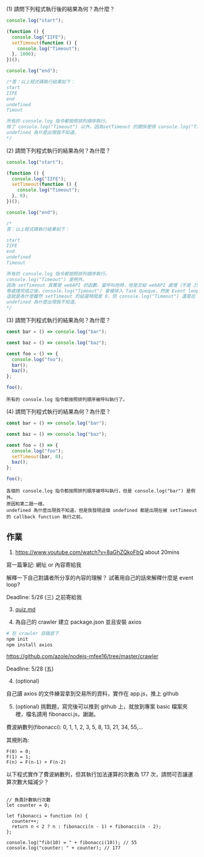 (1) 請問下列程式執行後的結果為何？為什麼？

```js
console.log("start");

(function () {
  console.log("IIFE");
  setTimeout(function () {
    console.log("Timeout");
  }, 1000);
})();

console.log("end");
```

```js
/*答：以上程式碼執行結果如下：
start
IIFE
end
undefined
Timout

所有的 console.log 指令都按照排列順序執行。
除了 console.log("Timeout") 以外，因為setTimeout 的關係使得 console.log("Timeout") 至少延遲一秒後才執行。
undefined 為什麼出現我不知道。
*/
```

(2) 請問下列程式執行的結果為何？為什麼？

```js
console.log("start");

(function () {
  console.log("IIFE");
  setTimeout(function () {
    console.log("Timeout");
  }, 0);
})();

console.log("end");
```

```js
/* 
答：以上程式碼執行結果如下：

start
IIFE
end
undefined
Timeout

所有的 console.log 指令都按照排列順序執行。
console.log("Timeout") 是例外。 
因為 setTimeout 其實是 webAPI 的函數，當呼叫他時，他是交給 webAPI 處理（不是 JS 的 callstack）。 
等處理完成之後，console.log("Timeout") 會被排入 Task Queque，然後 Event loop 查看 Call Stack 是空的，才會將 console.log("Timeout") 排入 Call Stack 執行。 
這就是為什麼雖然 setTimeout 的延遲時間是 0，但 console.log("Timeout") 還是在 console.log("end") 之後執行。
undefined 為什麼出現我不知道。
*/
```

(3) 請問下列程式執行的結果為何？為什麼？

```js
const bar = () => console.log("bar");

const baz = () => console.log("baz");

const foo = () => {
  console.log("foo");
  bar();
  baz();
};

foo();
```

```
所有的 console.log 指令都按照排列順序被呼叫執行了。
```

(4) 請問下列程式執行的結果為何？為什麼？

```js
const bar = () => console.log("bar");

const baz = () => console.log("baz");

const foo = () => {
  console.log("foo");
  setTimeout(bar, 0);
  baz();
};

foo();
```

```
各個的 console.log 指令都按照排列順序被呼叫執行，但是 console.log("bar") 是例外。
原因和第二題一樣。
undefined 為什麼出現我不知道，但是我發現這個 undefined 都是出現在被 setTimeout 的 callback function 執行之前。
```








## 作業

1. https://www.youtube.com/watch?v=8aGhZQkoFbQ
about 20mins

寫一篇筆記: 網址 or 內容寄給我

解釋一下自己對講者所分享的內容的理解？
試著用自己的話來解釋什麼是 event loop?

Deadline: 5/26 (三) 之前寄給我

3. [quiz.md](https://github.com/azole/nodejs-mfee16/blob/master/basic/quiz.md)


2. 為自己的 crawler 建立 package.json 並且安裝 axios

```bash
# 在 crawler 目錄底下
npm init
npm install axios
```

https://github.com/azole/nodejs-mfee16/tree/master/crawler

Deadline: 5/28 (五)


4. (optional) 

自己讀 axios 的文件練習拿到交易所的資料，實作在 app.js，推上 github


5. (optional) 挑戰題，寫完後可以推到 github 上，就放到專案 basic 檔案夾裡，檔名請用 fibonacci.js，謝謝。

費波納數列(fibonacci): 0, 1, 1, 2, 3, 5, 8, 13, 21, 34, 55,...

其規則為:

```javascript=
F(0) = 0;
F(1) = 1;
F(n) = F(n-1) + F(n-2)
```

以下程式實作了費波納數列，但其執行加法運算的次數為 177 次，請問可否讓運算次數大幅減少？

```javascript=

// 負責計數執行次數
let counter = 0;

let fibonacci = function (n) {
  counter++;
  return n < 2 ? n : fibonacci(n - 1) + fibonacci(n - 2);
};

console.log("fib(10) = " + fibonacci(10)); // 55
console.log("counter: " + counter); // 177
```
